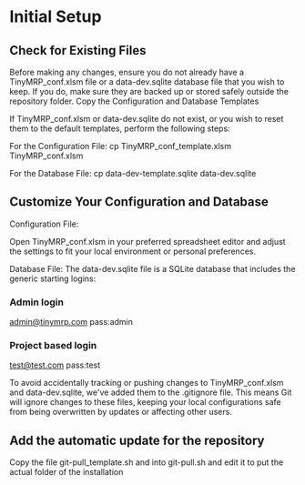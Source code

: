 # Initial Setup

## Check for Existing Files

Before making any changes, ensure you do not already have a TinyMRP_conf.xlsm file or a data-dev.sqlite database file that you wish to keep. If you do, make sure they are backed up or stored safely outside the repository folder.
Copy the Configuration and Database Templates

If TinyMRP_conf.xlsm or data-dev.sqlite do not exist, or you wish to reset them to the default templates, perform the following steps:

For the Configuration File:
cp TinyMRP_conf_template.xlsm TinyMRP_conf.xlsm

For the Database File:
cp data-dev-template.sqlite data-dev.sqlite

## Customize Your Configuration and Database
Configuration File:

Open TinyMRP_conf.xlsm in your preferred spreadsheet editor and adjust the settings to fit your local environment or personal preferences.

Database File:
The data-dev.sqlite file is a SQLite database that includes the generic starting logins:

### Admin login
admin@tinymrp.com pass:admin
### Project based login
test@test.com pass:test

To avoid accidentally tracking or pushing changes to TinyMRP_conf.xlsm and data-dev.sqlite, we've added them to the .gitignore file. This means Git will ignore changes to these files, keeping your local configurations safe from being overwritten by updates or affecting other users.

## Add the automatic update for the repository
Copy the file git-pull_template.sh and into git-pull.sh and edit it to put the actual folder of the installation

